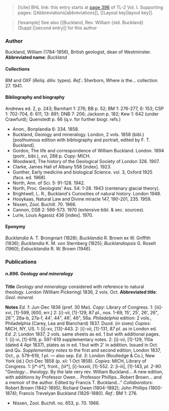 > [!cite] BHL link: this entry starts at [page 396](https://www.biodiversitylibrary.org/page/33120527) of TL-2 Vol. I.
> Supporting pages: [[Abbreviations|abbreviations]], [[Layout key|layout key]].

> [!example] See also [[Buckland, Rev. William {std. Buckland} (Suppl.)|second entry]] for this author

### Author

Buckland, William (1784-1856), British geologist, dean of Westminster. 
**Abbreviated name**: *Buckland*

#### Collections

BM and OXF (*Reliq. diliv.* types).
*Ref*.: Sherborn, Where is the... collection 27. 1941.

#### Bibliography and biography

Andrews ed. 2, p. 243; Barnhart 1: 276; BB p. 52; BM 1: 276-277, 6: 153; CSP 1: 702-704, 6: 611, 13: 891; DNB 7: 206; Jackson p. 182; Kew 1: 642 (under Crawfurd); Quenstedt p. 66 (q.v. for further biogr. refs.)
- Anon., Bonplandia 6: 334. 1858.
- Buckland, Geology and mineralogy. London, 2 vols. 1858 (bibl.) \[posthumous edition with bibliography and portrait, edited by F. T. Buckland\].
- Gordon, The life and correspondence of William Buckland. London. 1894 (portr., bibl.), xvi, 288 p. *Copy*: MICH.
- Woodward, The history of the Geological Society of London 326. 1907.
- Clarke, James Hall of Albany 558 \[index\]. 1923.
- Gunther, Early medicine and biological Science. vol. 3, Oxford 1925 (facs. ed. 1968).
- North, Ann. of Sci. 5: 91-128. 1942.
- North, Proc. Geologists' Ass. 54: 1-28. 1943 (centenary glacial theory).
- Brightwell, L. R., Buckland's Curiosities of natural history. London 1948.
- Hooykaas, Natural Law and Divine miracle 147, 190-201, 235. 1959.
- Nissen, Zool. Buchill. 70. 1966.
- Cannon, DSB 2: 566-573. 1970 (extensive bibl. & sec. sources).
- Lurie, Louis Agassiz 436 \[index\]. 1970.

#### Eponymy

*Bucklandia* A. T. Brongniart (1828); *Bucklandia* R. Brown ex W. Griffith (1836); *Bucklandia* K. M. von Sternberg (1825); *Bucklandiopsis* G. Roselt (1960); *Exbucklandia* R. W. Brown (1946).

### Publications

##### n.896. Geology and mineralogy

**Title**
*Geology and mineralogy* considered with reference to natural theology. London (William Pickering) 1836, 2 vols. Oct.
**Abbreviated title**: *Geol. mineral.*

**Notes**
*Ed. 1*: Jun-Dec 1836 (pref. 30 Mai). *Copy*: Library of Congress. 1: \[iii\]-xvi, \[1\]-599, \[600, err.\]
2: \[i\]-vii, \[1\]-129, 87 pl., nos. 1-69, 15', 25', 26', 26", 26'", 26a-b, 27a-f, 44', 44", 46', 46", 56a.
*Philadelphia* edition: 2 vols., Philadelphia (Carey, Lea and Blanchard) 1837. Duod. (in sixes) *Copies*: MICH, NY, US.
1: \[i\]-xv, \[13\]-443.
2: \[i\]-vii, \[1\]-131, *87 pl*. as in London ed.
*Ed. 2*: London 1837, 2 vols. same sheets as ed. 1 but with additional pages. 1: \[i\]-vi, \[1\]-619, p. 597-619 supplementary notes.
2: \[i\]-vii, \[1\]-129, 110a (dated 4 Apr 1837), plates as in ed. 1 but with 2' in addition. Issued in Oct. and Qu.
*Supplementary notes* to the first and second edition, London 1837, Oct., p. 579-619, *1 pl*. — also sep.
*Ed. 3*: London (Routledge & Co.), New York (id.) Oct-Dec 1858 (p. xii: 1 Oct 1858).
*Copies*: MICH, Library of Congress.
1: \[i\*-ii\*\], front., \[iii\*\], \[i\]-lxxxiii, \[1\]-552.
2: \[i-iii\], \[1\]-143, *pl. 2-90.*
"*Geology*... *theology*. By the late very rev. William Buckland... A new edition, with additions by Professor Owen... Professor Phillips...Robert Brown... and a memoir of the author. Edited by Francis T. Buckland..." *Collaborators*: Robert Brown (1842-1895); Richard Owen (1804-1892); John Phillips (1800-1874); Francis Trevelyan Buckland (1826-1880).
*Ref*.: BM 1: 276.
- Nissen, Zool. Buchill. no. 653, p. 70. 1966.

